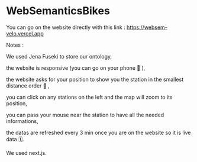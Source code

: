 # WebSemanticsBikes
You can go on the website directly with this link : https://websem-velo.vercel.app

Notes : 

We used Jena Fuseki to store our ontology,

the website is responsive (you can go on your phone 📱 ),

the website asks for your position to show you the station in the smallest distance order 📍 ,

you can click on any stations on the left and the map will zoom to its position,

you can pass your mouse near the station to have all the needed informations,

the datas are refreshed every 3 min once you are on the website so it is live data 🗓.

We used next.js.
